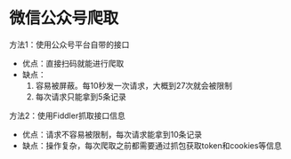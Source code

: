 # 微信公众号爬取
方法1：使用公众号平台自带的接口
- 优点：直接扫码就能进行爬取
- 缺点：
  1. 容易被屏蔽。每10秒发一次请求，大概到27次就会被限制  
  2. 每次请求只能拿到5条记录  

方法2：使用Fiddler抓取接口信息
- 优点：请求不容易被限制，每次请求能拿到10条记录
- 缺点：操作复杂，每次爬取之前都需要通过抓包获取token和cookies等信息
